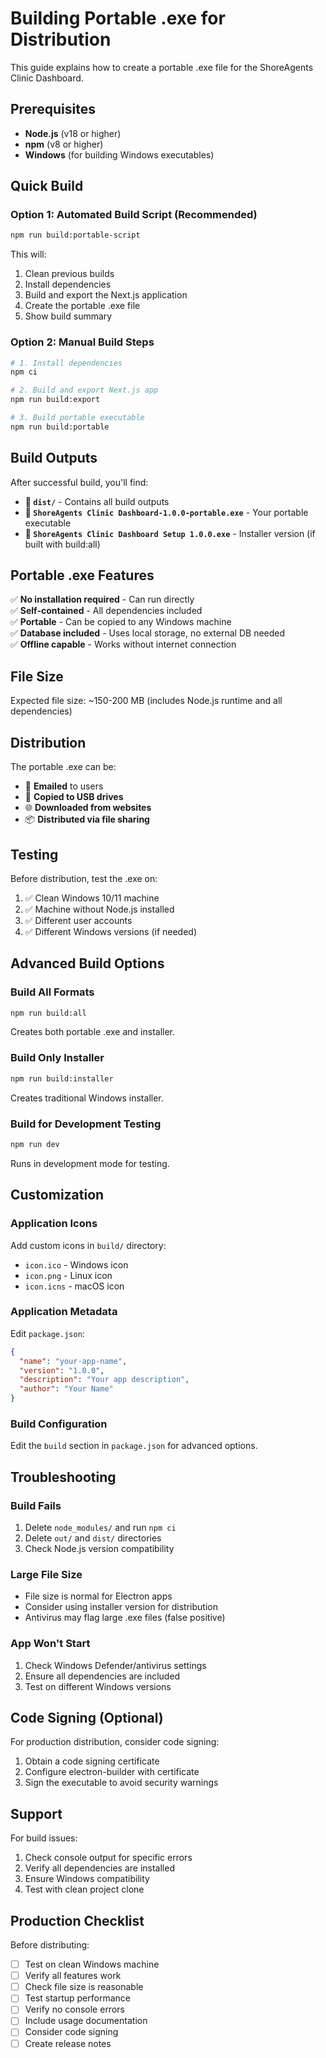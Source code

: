 # Building Portable .exe for Distribution

This guide explains how to create a portable .exe file for the ShoreAgents Clinic Dashboard.

## Prerequisites

- **Node.js** (v18 or higher)
- **npm** (v8 or higher)
- **Windows** (for building Windows executables)

## Quick Build

### Option 1: Automated Build Script (Recommended)
```bash
npm run build:portable-script
```

This will:
1. Clean previous builds
2. Install dependencies
3. Build and export the Next.js application
4. Create the portable .exe file
5. Show build summary

### Option 2: Manual Build Steps
```bash
# 1. Install dependencies
npm ci

# 2. Build and export Next.js app
npm run build:export

# 3. Build portable executable
npm run build:portable
```

## Build Outputs

After successful build, you'll find:

- **📁 `dist/`** - Contains all build outputs
- **📄 `ShoreAgents Clinic Dashboard-1.0.0-portable.exe`** - Your portable executable
- **📄 `ShoreAgents Clinic Dashboard Setup 1.0.0.exe`** - Installer version (if built with build:all)

## Portable .exe Features

✅ **No installation required** - Can run directly  
✅ **Self-contained** - All dependencies included  
✅ **Portable** - Can be copied to any Windows machine  
✅ **Database included** - Uses local storage, no external DB needed  
✅ **Offline capable** - Works without internet connection  

## File Size

Expected file size: ~150-200 MB (includes Node.js runtime and all dependencies)

## Distribution

The portable .exe can be:
- 📧 **Emailed** to users
- 💾 **Copied to USB drives**
- 🌐 **Downloaded from websites**
- 📦 **Distributed via file sharing**

## Testing

Before distribution, test the .exe on:
1. ✅ Clean Windows 10/11 machine
2. ✅ Machine without Node.js installed
3. ✅ Different user accounts
4. ✅ Different Windows versions (if needed)

## Advanced Build Options

### Build All Formats
```bash
npm run build:all
```
Creates both portable .exe and installer.

### Build Only Installer
```bash
npm run build:installer
```
Creates traditional Windows installer.

### Build for Development Testing
```bash
npm run dev
```
Runs in development mode for testing.

## Customization

### Application Icons
Add custom icons in `build/` directory:
- `icon.ico` - Windows icon
- `icon.png` - Linux icon  
- `icon.icns` - macOS icon

### Application Metadata
Edit `package.json`:
```json
{
  "name": "your-app-name",
  "version": "1.0.0",
  "description": "Your app description",
  "author": "Your Name"
}
```

### Build Configuration
Edit the `build` section in `package.json` for advanced options.

## Troubleshooting

### Build Fails
1. Delete `node_modules/` and run `npm ci`
2. Delete `out/` and `dist/` directories
3. Check Node.js version compatibility

### Large File Size
- File size is normal for Electron apps
- Consider using installer version for distribution
- Antivirus may flag large .exe files (false positive)

### App Won't Start
1. Check Windows Defender/antivirus settings
2. Ensure all dependencies are included
3. Test on different Windows versions

## Code Signing (Optional)

For production distribution, consider code signing:
1. Obtain a code signing certificate
2. Configure electron-builder with certificate
3. Sign the executable to avoid security warnings

## Support

For build issues:
1. Check console output for specific errors
2. Verify all dependencies are installed
3. Ensure Windows compatibility
4. Test with clean project clone

## Production Checklist

Before distributing:
- [ ] Test on clean Windows machine
- [ ] Verify all features work
- [ ] Check file size is reasonable
- [ ] Test startup performance
- [ ] Verify no console errors
- [ ] Include usage documentation
- [ ] Consider code signing
- [ ] Create release notes 
